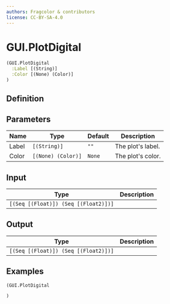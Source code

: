 ```yaml
---
authors: Fragcolor & contributors
license: CC-BY-SA-4.0
---
```



# GUI.PlotDigital

```clojure
(GUI.PlotDigital
  :Label [(String)]
  :Color [(None) (Color)]
)
```


## Definition




## Parameters

| Name | Type | Default | Description |
|------|------|---------|-------------|
| Label | `[(String)]` | `""` | The plot's label. |
| Color | `[(None) (Color)]` | `None` | The plot's color. |


## Input

| Type | Description |
|------|-------------|
| `[(Seq [(Float)]) (Seq [(Float2)])]` |  |


## Output

| Type | Description |
|------|-------------|
| `[(Seq [(Float)]) (Seq [(Float2)])]` |  |


## Examples

```clojure
(GUI.PlotDigital

)
```
